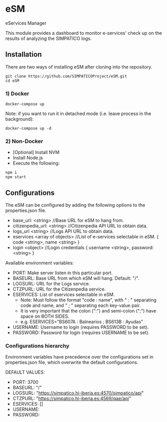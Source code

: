 # eSM

eServices Manager

This module provides a dashboard to monitor e-services' check up on the results of analyzing the SIMPATICO logs.


## Installation

There are two ways of installing eSM after cloning into the repository.

```
git clone https://github.com/SIMPATICOProject/eSM.git
cd eSM
```

### 1) Docker

```
docker-compose up
```

Note: if you want to run it in detached mode (i.e. leave process in the background):
```
docker-compose up -d
```

### 2) Non-Docker

- [Optional] Install NVM
- Install Node.js
- Execute the following:
```
npm i
npm start
```


## Configurations

The eSM can be configured by adding the following options to the properties.json file.

- base_url: &lt;string&gt; //Base URL for eSM to hang from.
- citizenpedia_url: &lt;string&gt; //Citizenpedia API URL to obtain data.
- logs_url &lt;string&gt; //Logs API URL to obtain data.
- eservices &lt;array of objects&gt; //List of e-services selectable in eSM.
  {
    code &lt;string&gt;,
    name &lt;string&gt;
  }
- login &lt;object&gt; //Login credentials
{
  username &lt;string&gt;,
  password: &lt;string&gt;
}


Available environment variables:
- PORT: Make server listen in this particular port.
- BASEURL: Base URL from which eSM will hang. Default: "/".
- LOGSURL: URL for the Logs service.
- CTZPURL: URL for the Citizenpedia service.
- ESERVICES: List of eservices selectable in eSM.
  - Note: Must follow the format "code : name", with " : " separating code and name, and " ; " separating each key-value pair.
  - It is very important that the colon (":") and semi-colon (";") have space on BOTH SIDES.
  - e.g. ESERVICES="BS607A : Balnearios ; BS613B : Ayudas"
- USERNAME: Username to login (requires PASSWORD to be set).
- PASSWORD: Password for login (requires USERNAME to be set).


### Configurations hierarchy

Environment variables have precedence over the configurations set in properties.json file, which overwrite the default configurations.

DEFAULT VALUES:

- PORT: 3700
- BASEURL: "/"
- LOGSURL: "https://simpatico.hi-iberia.es:4570/simpatico/api"
- CTZPURL: "https://simpatico.hi-iberia.es:4569/qae/api"
- ESERVICES: []
- USERNAME:
- PASSWORD:
